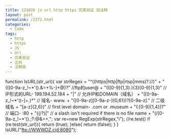```yaml
---
title: 121026 js url http https 完美验证 加注释
layout: post
permalink: /2372.html
categories:
  - Code
tags:
  - http
  - https
  - JS
  - Url
  - 完美验证
  - 正则
  - 注释版
---
```

 function IsURL(str\_url){ var strRegex = "^((https|http|ftp|rtsp|mms)?://)" + "((\[0-9a-z\_!~\*'().&#038;=+$%-]+: )?[0-9a-z\_!~\*'().&#038;=+$%-]+@)?" //ftp的user@ + "(([0-9]{1,3}\.){3}[0-9]{1,3}" // IP形式的URL- 199.194.52.184 + "|" // 允许IP和DOMAIN（域名） + "([0-9a-z\_!~\*'()-]+\.)\*" // 域名- www. + "([0-9a-z\]\[0-9a-z-\]{0,61})?[0-9a-z]\." // 二级域名 + "[a-z]{2,6})" // first level domain- .com or .museum + "(:[0-9]{1,4})?" // 端口- :80 + "((/?)|" // a slash isn't required if there is no file name + "(/[0-9a-z\_!~*'().;?:@&#038;=+$,%#-]+)+/?)$"; var re=new RegExp(strRegex,"i"); //re.test() if (re.test(str\_url)){ return (true); }else{ return (false); } } IsURL("ftp://WWWDZ.cjd:8080");